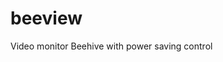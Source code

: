 beeview
====================================================================================================

Video monitor Beehive with power saving control
